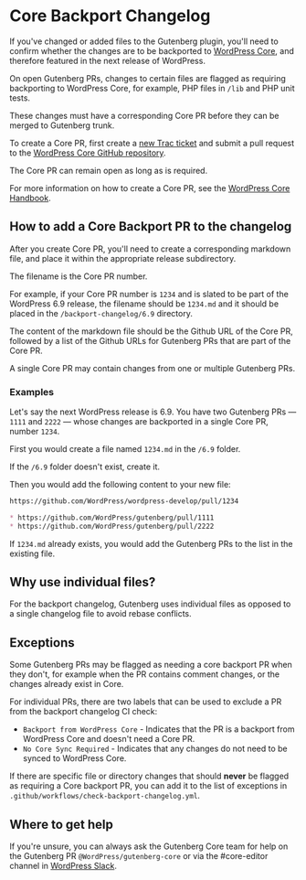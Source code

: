 # Core Backport Changelog

If you've changed or added files to the Gutenberg plugin, you'll need to confirm whether the changes are to be backported to [WordPress Core](https://github.com/WordPress/wordpress-develop), and therefore featured in the next release of WordPress.

On open Gutenberg PRs, changes to certain files are flagged as requiring backporting to WordPress Core, for example, PHP files in `/lib` and PHP unit tests. 

These changes must have a corresponding Core PR before they can be merged to Gutenberg trunk.

To create a Core PR, first create a [new Trac ticket](https://core.trac.wordpress.org/newticket) and submit a pull request to the [WordPress Core GitHub repository](https://github.com/WordPress/wordpress-develop).

The Core PR can remain open as long as is required.

For more information on how to create a Core PR, see the [WordPress Core Handbook](https://make.wordpress.org/core/handbook/contribute/git/github-pull-requests-for-code-review/).

## How to add a Core Backport PR to the changelog

After you create Core PR, you'll need to create a corresponding markdown file, and place it within the appropriate release subdirectory.

The filename is the Core PR number.

For example, if your Core PR number is `1234` and is slated to be part of the WordPress 6.9 release, the filename should be `1234.md` and it should be placed in the `/backport-changelog/6.9` directory.

The content of the markdown file should be the Github URL of the Core PR, followed by a list of the Github URLs for Gutenberg PRs that are part of the Core PR.

A single Core PR may contain changes from one or multiple Gutenberg PRs.

### Examples

Let's say the next WordPress release is 6.9. You have two Gutenberg PRs  — `1111` and `2222` — whose changes are backported in a single Core PR, number `1234`.

First you would create a file named `1234.md` in the `/6.9` folder. 

If the `/6.9` folder doesn't exist, create it. 

Then you would add the following content to your new file:

```md
https://github.com/WordPress/wordpress-develop/pull/1234

* https://github.com/WordPress/gutenberg/pull/1111
* https://github.com/WordPress/gutenberg/pull/2222
```

If `1234.md` already exists, you would add the Gutenberg PRs to the list in the existing file.

## Why use individual files?

For the backport changelog, Gutenberg uses individual files as opposed to a single changelog file to avoid rebase conflicts.

## Exceptions

Some Gutenberg PRs may be flagged as needing a core backport PR when they don't, for example when the PR contains comment changes, or the changes already exist in Core.

For individual PRs, there are two labels that can be used to exclude a PR from the backport changelog CI check:

- `Backport from WordPress Core` - Indicates that the PR is a backport from WordPress Core and doesn't need a Core PR.
- `No Core Sync Required` - Indicates that any changes do not need to be synced to WordPress Core.

If there are specific file or directory changes that should **never** be flagged as requiring a Core backport PR, you can add it to the list of exceptions in `.github/workflows/check-backport-changelog.yml`.

## Where to get help

If you're unsure, you can always ask the Gutenberg Core team for help on the Gutenberg PR `@WordPress/gutenberg-core` or via the #core-editor channel in [WordPress Slack](https://make.wordpress.org/chat/).
